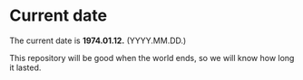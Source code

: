 # Current date

The current date is **1974.01.12.** (YYYY.MM.DD.)

This repository will be good when the world ends, so we will know how long it lasted.